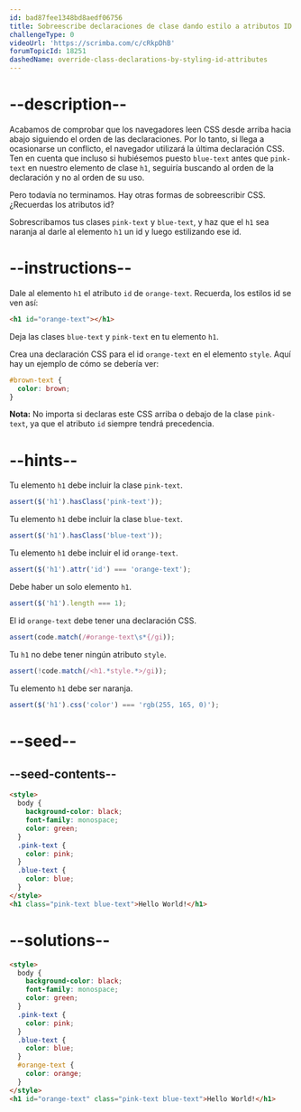 ```yaml
---
id: bad87fee1348bd8aedf06756
title: Sobreescribe declaraciones de clase dando estilo a atributos ID
challengeType: 0
videoUrl: 'https://scrimba.com/c/cRkpDhB'
forumTopicId: 18251
dashedName: override-class-declarations-by-styling-id-attributes
---
```


# --description--

Acabamos de comprobar que los navegadores leen CSS desde arriba hacia abajo siguiendo el orden de las declaraciones. Por lo tanto, si llega a ocasionarse un conflicto, el navegador utilizará la última declaración CSS. Ten en cuenta que incluso si hubiésemos puesto `blue-text` antes que `pink-text` en nuestro elemento de clase `h1`, seguiría buscando al orden de la declaración y no al orden de su uso.

Pero todavía no terminamos. Hay otras formas de sobreescribir CSS. ¿Recuerdas los atributos id?

Sobrescribamos tus clases `pink-text` y `blue-text`, y haz que el `h1` sea naranja al darle al elemento `h1` un id y luego estilizando ese id.

# --instructions--

Dale al elemento `h1` el atributo `id` de `orange-text`. Recuerda, los estilos id se ven así:

```html
<h1 id="orange-text"></h1>
```

Deja las clases `blue-text` y `pink-text` en tu elemento `h1`.

Crea una declaración CSS para el id `orange-text` en el elemento `style`. Aquí hay un ejemplo de cómo se debería ver:

```css
#brown-text {
  color: brown;
}
```

**Nota:** No importa si declaras este CSS arriba o debajo de la clase `pink-text`, ya que el atributo `id` siempre tendrá precedencia.

# --hints--

Tu elemento `h1` debe incluir la clase `pink-text`.

```js
assert($('h1').hasClass('pink-text'));
```

Tu elemento `h1` debe incluir la clase `blue-text`.

```js
assert($('h1').hasClass('blue-text'));
```

Tu elemento `h1` debe incluir el id `orange-text`.

```js
assert($('h1').attr('id') === 'orange-text');
```

Debe haber un solo elemento `h1`.

```js
assert($('h1').length === 1);
```

El id `orange-text` debe tener una declaración CSS.

```js
assert(code.match(/#orange-text\s*{/gi));
```

Tu `h1` no debe tener ningún atributo `style`.

```js
assert(!code.match(/<h1.*style.*>/gi));
```

Tu elemento `h1` debe ser naranja.

```js
assert($('h1').css('color') === 'rgb(255, 165, 0)');
```

# --seed--

## --seed-contents--

```html
<style>
  body {
    background-color: black;
    font-family: monospace;
    color: green;
  }
  .pink-text {
    color: pink;
  }
  .blue-text {
    color: blue;
  }
</style>
<h1 class="pink-text blue-text">Hello World!</h1>
```

# --solutions--

```html
<style>
  body {
    background-color: black;
    font-family: monospace;
    color: green;
  }
  .pink-text {
    color: pink;
  }
  .blue-text {
    color: blue;
  }
  #orange-text {
    color: orange;
  }
</style>
<h1 id="orange-text" class="pink-text blue-text">Hello World!</h1>
```
